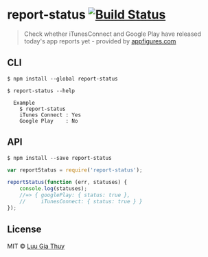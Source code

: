 # report-status [![Build Status](https://travis-ci.org/luugiathuy/report-status.svg?branch=master)](https://travis-ci.org/luugiathuy/report-status)

> Check whether iTunesConnect and Google Play have released today's app reports yet - provided by [appfigures.com](https://appfigures.com)

## CLI

```
$ npm install --global report-status
```

```
$ report-status --help

  Example
    $ report-status
    iTunes Connect : Yes
    Google Play    : No
```

## API

```
$ npm install --save report-status
```

```js
var reportStatus = require('report-status');

reportStatus(function (err, statuses) {
    console.log(statuses);
    //=> { googlePlay: { status: true },
    //     iTunesConnect: { status: true } }
});
```

## License

MIT © [Luu Gia Thuy](http://luugiathuy.com)
